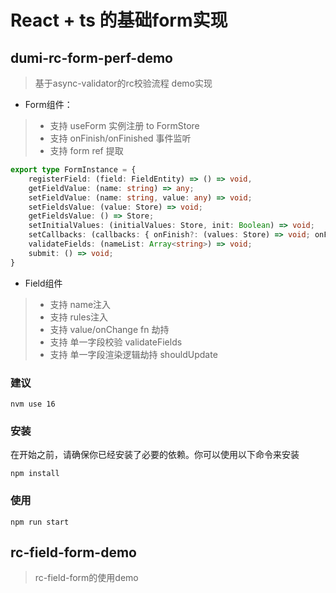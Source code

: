 # React + ts 的基础form实现

## dumi-rc-form-perf-demo
> 基于async-validator的rc校验流程 demo实现

+ Form组件：  
> + 支持 useForm 实例注册 to FormStore
> + 支持 onFinish/onFinished 事件监听
> + 支持 form ref 提取
```ts
export type FormInstance = {
    registerField: (field: FieldEntity) => () => void,
    getFieldValue: (name: string) => any;
    setFieldValue: (name: string, value: any) => void;
    setFieldsValue: (value: Store) => void;
    getFieldsValue: () => Store;
    setInitialValues: (initialValues: Store, init: Boolean) => void;
    setCallbacks: (callbacks: { onFinish?: (values: Store) => void; onFinishFailed?: (errors: any[]) => void }) => void;
    validateFields: (nameList: Array<string>) => void;
    submit: () => void;
}
```

+ Field组件
> + 支持 name注入
> + 支持 rules注入
> + 支持 value/onChange fn 劫持
> + 支持 单一字段校验 validateFields
> + 支持 单一字段渲染逻辑劫持 shouldUpdate

### 建议
```react
nvm use 16
```

### 安装
在开始之前，请确保你已经安装了必要的依赖。你可以使用以下命令来安装
```react
npm install
```

### 使用
```react
npm run start
```

## rc-field-form-demo
> rc-field-form的使用demo
